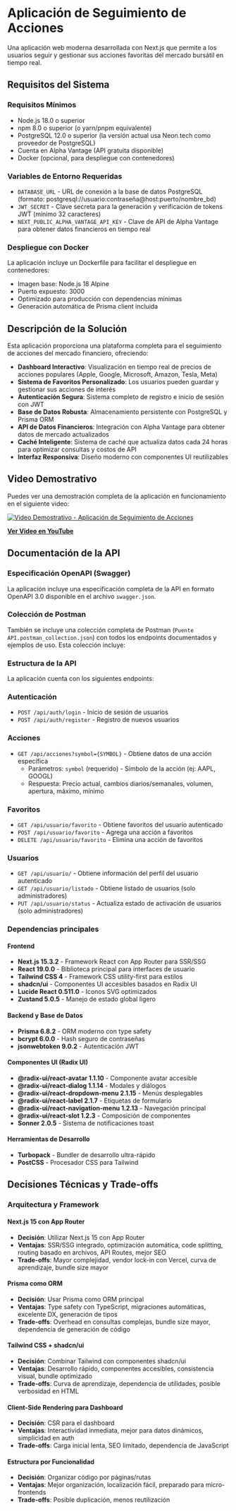 # Aplicación de Seguimiento de Acciones

Una aplicación web moderna desarrollada con Next.js que permite a los usuarios seguir y gestionar sus acciones favoritas del mercado bursátil en tiempo real.

## Requisitos del Sistema

### Requisitos Mínimos
- Node.js 18.0 o superior
- npm 8.0 o superior (o yarn/pnpm equivalente)
- PostgreSQL 12.0 o superior (la versión actual usa Neon.tech como proveedor de PostgreSQL)
- Cuenta en Alpha Vantage (API gratuita disponible)
- Docker (opcional, para despliegue con contenedores)

### Variables de Entorno Requeridas
- `DATABASE_URL` - URL de conexión a la base de datos PostgreSQL (formato: postgresql://usuario:contraseña@host:puerto/nombre_bd)
- `JWT_SECRET` - Clave secreta para la generación y verificación de tokens JWT (mínimo 32 caracteres)
- `NEXT_PUBLIC_ALPHA_VANTAGE_API_KEY` - Clave de API de Alpha Vantage para obtener datos financieros en tiempo real

### Despliegue con Docker
La aplicación incluye un Dockerfile para facilitar el despliegue en contenedores:
- Imagen base: Node.js 18 Alpine
- Puerto expuesto: 3000
- Optimizado para producción con dependencias mínimas
- Generación automática de Prisma client incluida

## Descripción de la Solución

Esta aplicación proporciona una plataforma completa para el seguimiento de acciones del mercado financiero, ofreciendo:

- **Dashboard Interactivo**: Visualización en tiempo real de precios de acciones populares (Apple, Google, Microsoft, Amazon, Tesla, Meta)
- **Sistema de Favoritos Personalizado**: Los usuarios pueden guardar y gestionar sus acciones de interés
- **Autenticación Segura**: Sistema completo de registro e inicio de sesión con JWT
- **Base de Datos Robusta**: Almacenamiento persistente con PostgreSQL y Prisma ORM
- **API de Datos Financieros**: Integración con Alpha Vantage para obtener datos de mercado actualizados
- **Caché Inteligente**: Sistema de caché que actualiza datos cada 24 horas para optimizar consultas y costos de API
- **Interfaz Responsiva**: Diseño moderno con componentes UI reutilizables

## Video Demostrativo

Puedes ver una demostración completa de la aplicación en funcionamiento en el siguiente video:

[![Video Demostrativo - Aplicación de Seguimiento de Acciones](https://img.youtube.com/vi/qWm0qpsqLaE/0.jpg)](https://www.youtube.com/watch?v=qWm0qpsqLaE)

**[Ver Video en YouTube](https://www.youtube.com/watch?v=qWm0qpsqLaE)**




## Documentación de la API

### Especificación OpenAPI (Swagger)
La aplicación incluye una especificación completa de la API en formato OpenAPI 3.0 disponible en el archivo `swagger.json`. 

### Colección de Postman
También se incluye una colección completa de Postman (`Puente API.postman_collection.json`) con todos los endpoints documentados y ejemplos de uso. Esta colección incluye:

### Estructura de la API

La aplicación cuenta con los siguientes endpoints:

### Autenticación
- `POST /api/auth/login` - Inicio de sesión de usuarios
- `POST /api/auth/register` - Registro de nuevos usuarios

### Acciones
- `GET /api/acciones?symbol={SYMBOL}` - Obtiene datos de una acción específica
  - Parámetros: `symbol` (requerido) - Símbolo de la acción (ej: AAPL, GOOGL)
  - Respuesta: Precio actual, cambios diarios/semanales, volumen, apertura, máximo, mínimo

### Favoritos
- `GET /api/usuario/favorito` - Obtiene favoritos del usuario autenticado
- `POST /api/usuario/favorito` - Agrega una acción a favoritos
- `DELETE /api/usuario/favorito` - Elimina una acción de favoritos

### Usuarios
- `GET /api/usuario/` - Obtiene información del perfil del usuario autenticado
- `GET /api/usuario/listado` - Obtiene listado de usuarios (solo administradores)
- `PUT /api/usuario/status` - Actualiza estado de activación de usuarios (solo administradores)

### Dependencias principales

#### Frontend
- **Next.js 15.3.2** - Framework React con App Router para SSR/SSG
- **React 19.0.0** - Biblioteca principal para interfaces de usuario
- **Tailwind CSS 4** - Framework CSS utility-first para estilos
- **shadcn/ui** - Componentes UI accesibles basados en Radix UI
- **Lucide React 0.511.0** - Iconos SVG optimizados
- **Zustand 5.0.5** - Manejo de estado global ligero

#### Backend y Base de Datos
- **Prisma 6.8.2** - ORM moderno con type safety
- **bcrypt 6.0.0** - Hash seguro de contraseñas
- **jsonwebtoken 9.0.2** - Autenticación JWT

#### Componentes UI (Radix UI)
- **@radix-ui/react-avatar 1.1.10** - Componente avatar accesible
- **@radix-ui/react-dialog 1.1.14** - Modales y diálogos
- **@radix-ui/react-dropdown-menu 2.1.15** - Menús desplegables
- **@radix-ui/react-label 2.1.7** - Etiquetas de formulario
- **@radix-ui/react-navigation-menu 1.2.13** - Navegación principal
- **@radix-ui/react-slot 1.2.3** - Composición de componentes
- **Sonner 2.0.5** - Sistema de notificaciones toast

#### Herramientas de Desarrollo
- **Turbopack** - Bundler de desarrollo ultra-rápido
- **PostCSS** - Procesador CSS para Tailwind

## Decisiones Técnicas y Trade-offs

### Arquitectura y Framework

#### Next.js 15 con App Router
- **Decisión**: Utilizar Next.js 15 con App Router
- **Ventajas**: SSR/SSG integrado, optimización automática, code splitting, routing basado en archivos, API Routes, mejor SEO
- **Trade-offs**: Mayor complejidad, vendor lock-in con Vercel, curva de aprendizaje, bundle size mayor

#### Prisma como ORM
- **Decisión**: Usar Prisma como ORM principal
- **Ventajas**: Type safety con TypeScript, migraciones automáticas, excelente DX, generación de tipos
- **Trade-offs**: Overhead en consultas complejas, bundle size mayor, dependencia de generación de código

#### Tailwind CSS + shadcn/ui
- **Decisión**: Combinar Tailwind con componentes shadcn/ui
- **Ventajas**: Desarrollo rápido, componentes accesibles, consistencia visual, bundle optimizado
- **Trade-offs**: Curva de aprendizaje, dependencia de utilidades, posible verbosidad en HTML

#### Client-Side Rendering para Dashboard
- **Decisión**: CSR para el dashboard
- **Ventajas**: Interactividad inmediata, mejor para datos dinámicos, simplicidad en auth
- **Trade-offs**: Carga inicial lenta, SEO limitado, dependencia de JavaScript

#### Estructura por Funcionalidad
- **Decisión**: Organizar código por páginas/rutas
- **Ventajas**: Mejor organización, localización fácil, preparado para micro-frontends
- **Trade-offs**: Posible duplicación, menos reutilización